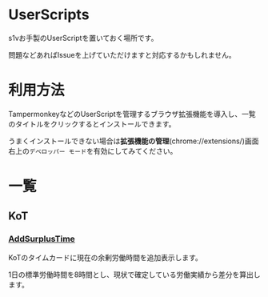 # UserScripts
s1vお手製のUserScriptを置いておく場所です。

問題などあればIssueを上げていただけますと対応するかもしれません。

# 利用方法
TampermonkeyなどのUserScriptを管理するブラウザ拡張機能を導入し、一覧のタイトルをクリックするとインストールできます。

うまくインストールできない場合は**拡張機能の管理**(chrome://extensions/)画面右上の`デベロッパー モード`を有効にしてみてください。

# 一覧
## KoT
### [AddSurplusTime](https://github.com/s1v/UserScripts/raw/main/KoT/AddSurplusTime.user.js)
KoTのタイムカードに現在の余剰労働時間を追加表示します。

1日の標準労働時間を8時間とし、現状で確定している労働実績から差分を算出します。
